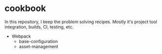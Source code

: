 # cookbook

In this repository, I keep the problem solving recipes. Mostly it's project tool integration,
builds, CI, testing, etc.


- Webpack
    - base-configuration
    - asset-management
